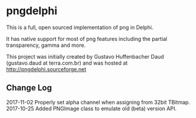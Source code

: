 pngdelphi
=========

This is a full, open sourced implementation of png in Delphi. 

It has native support for most of png features including the partial transparency, gamma and more. 

This project was initially created by Gustavo Huffenbacher Daud (gustavo.daud at terra.com.br) and was hosted at http://pngdelphi.sourceforge.net

## Change Log ##
2017-11-02	Properly set alpha channel when assigning from 32bit TBitmap.  
2017-10-25      Added PNGImage class to emulate old (beta) version API.  

